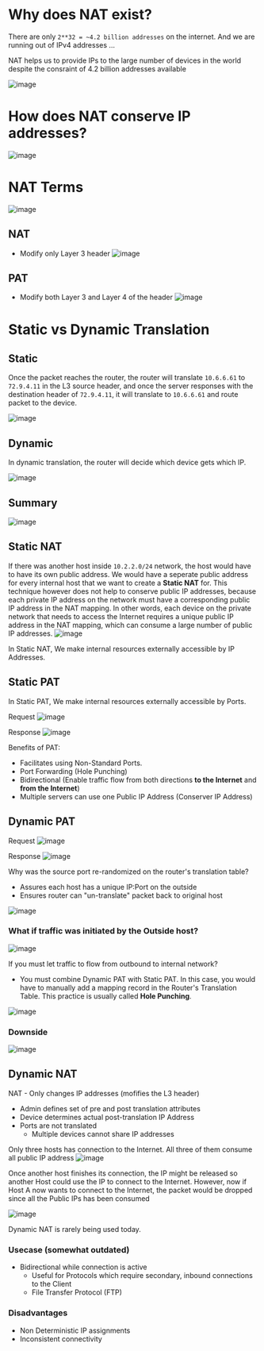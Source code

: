 # Why does NAT exist?
There are only `2**32 = ~4.2 billion addresses` on the internet. And we are running out of IPv4 addresses ...

NAT helps us to provide IPs to the large number of devices in the world despite the consraint of 4.2 billion addresses available

![image](https://user-images.githubusercontent.com/59940078/233831794-5fc50bd1-17ba-4ab6-a77a-04024808d092.png)

# How does NAT conserve IP addresses?

![image](https://user-images.githubusercontent.com/59940078/233831883-875feedf-c009-4f1a-b1ff-e5d91b1c423a.png)

# NAT Terms

![image](https://user-images.githubusercontent.com/59940078/233831946-88abe436-5cd3-4a23-a372-dc72a2bd6d9b.png)

## NAT
- Modify only Layer 3 header
![image](https://user-images.githubusercontent.com/59940078/233831991-87328761-df23-4250-90d1-22092a03cf68.png)

## PAT
- Modify both Layer 3 and Layer 4 of the header
![image](https://user-images.githubusercontent.com/59940078/233832004-deea1ef5-b695-4443-8204-4576cef0d261.png)
 
# Static vs Dynamic Translation
 
## Static

Once the packet reaches the router, the router will translate `10.6.6.61` to `72.9.4.11` in the L3 source header, and once the server responses with the destination header of `72.9.4.11`, it will translate to `10.6.6.61` and route packet to the device.

![image](https://user-images.githubusercontent.com/59940078/233832151-893b7577-dd14-4d9d-9b5e-290c86b83b82.png)

## Dynamic

In dynamic translation, the router will decide which device gets which IP.

![image](https://user-images.githubusercontent.com/59940078/233832357-f74c573d-0d5d-467e-9c87-4ed58d1fe54c.png)

## Summary

![image](https://user-images.githubusercontent.com/59940078/233832434-82f9410f-9e4c-49be-a1b2-9f5a34cb753e.png)

## Static NAT

If there was another host inside `10.2.2.0/24` network, the host would have to have its own public address. We would have a seperate public address for every internal host that we want to create a **Static NAT** for. This technique however does not help to conserve public IP addresses, because each private IP address on the network must have a corresponding public IP address in the NAT mapping. In other words, each device on the private network that needs to access the Internet requires a unique public IP address in the NAT mapping, which can consume a large number of public IP addresses.
![image](https://user-images.githubusercontent.com/59940078/233832827-e1d69b6d-8832-4a5e-b70f-b14811d9838e.png)

In Static NAT, We make internal resources externally accessible by IP Addresses.

## Static PAT
In Static PAT, We make internal resources externally accessible by Ports.

Request
![image](https://user-images.githubusercontent.com/59940078/233833274-e1e508a2-c1cd-4674-9534-9009ec5f0e8d.png)

Response
![image](https://user-images.githubusercontent.com/59940078/233833299-828d6a33-3f7e-4ded-874e-3b2174421148.png)

Benefits of PAT:
- Facilitates using Non-Standard Ports.
- Port Forwarding (Hole Punching)
- Bidirectional (Enable traffic flow from both directions **to the Internet** and **from the Internet**)
- Multiple servers can use one Public IP Address (Conserver IP Address)

## Dynamic PAT

Request
![image](https://user-images.githubusercontent.com/59940078/233833675-27326c34-ba46-4e8b-83d2-601a802622eb.png)

Response
![image](https://user-images.githubusercontent.com/59940078/233833737-37103aab-a104-45cd-bb2d-541de6f0c301.png)

Why was the source port re-randomized on the router's translation table?
- Assures each host has a unique IP:Port on the outside
- Ensures router can "un-translate" packet back to original host

![image](https://user-images.githubusercontent.com/59940078/233833824-6f8ac395-1772-41b7-90d5-91e1d8cb617d.png)

### What if traffic was initiated by the Outside host?

![image](https://user-images.githubusercontent.com/59940078/233833972-589beb3a-7abb-46bc-8e9f-0ec9195cf66f.png)

If you must let traffic to flow from outbound to internal network?
- You must combine Dynamic PAT with Static PAT. In this case, you would have to manually add a mapping record in the Router's Translation Table. This practice is usually called **Hole Punching**.

![image](https://user-images.githubusercontent.com/59940078/233834227-ae22a8bc-5bc6-4a99-ac3c-32201dcf8598.png)

### Downside
![image](https://user-images.githubusercontent.com/59940078/233834197-ac051de4-bb20-4fa1-90a2-1437b8571a20.png)

## Dynamic NAT
NAT - Only changes IP addresses (mofifies the L3 header)
- Admin defines set of pre and post translation attributes
- Device determines actual post-translation IP Address
- Ports are not translated
  - Multiple devices cannot share IP addresses

Only three hosts has connection to the Internet. All three of them consume all public IP address
![image](https://user-images.githubusercontent.com/59940078/233835159-d1a4be97-7002-4fab-822d-0b0d03f99a64.png)

Once another host finishes its connection, the IP might be released so another Host could use the IP to connect to the Internet. However, now if Host A now wants to connect to the Internet, the packet would be dropped since all the Public IPs has been consumed

![image](https://user-images.githubusercontent.com/59940078/233835238-fc877205-98bb-4a6d-9101-a525a6889e5b.png)

Dynamic NAT is rarely being used today. 

### Usecase (somewhat outdated)
- Bidirectional while connection is active
  - Useful for Protocols which require secondary, inbound connections to the Client
  - File Transfer Protocol (FTP)

### Disadvantages
- Non Deterministic IP assignments
- Inconsistent connectivity
